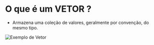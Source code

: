 # O que é um VETOR ?

- Armazena uma coleção de valores, geralmente por convenção, do mesmo tipo.

<img src="https://res.cloudinary.com/dfbny1pcr/image/upload/v1701647141/kwuhlewrakdcmw8otdor.png" alt="Exemplo de Vetor"/>
